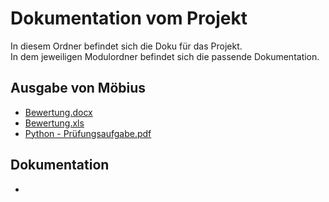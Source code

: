 # Dokumentation vom Projekt

In diesem Ordner befindet sich die Doku für das Projekt.\
In dem jeweiligen Modulordner befindet sich die passende Dokumentation.

## Ausgabe von Möbius

* [Bewertung.docx](https://github.com/DrScince/Bauernschach_TIT19_1/blob/Chess-Storage/Doku/Bewertung.docx)
* [Bewertung.xls](https://github.com/DrScince/Bauernschach_TIT19_1/blob/Chess-Storage/Doku/Bewertung.xlsx)
* [Python - Prüfungsaufgabe.pdf](https://github.com/DrScince/Bauernschach_TIT19_1/blob/Chess-Storage/Doku/Python%20-%20Pr%C3%BCfungsaufgabe.pdf)

## Dokumentation

* 
